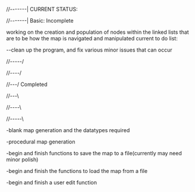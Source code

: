 //-------|  CURRENT STATUS:

//-------|  Basic:     Incomplete

working on the creation and population of nodes within the linked lists that are to be how the map is navigated and manipulated
current to do list:

--clean up the program, and fix various minor issues that can occur

//-----/

//----/

//---/  Completed

//---\

//----\

//-----\


-blank map generation and the datatypes required

-procedural map generation

-begin and finish functions to save the map to a file(currently may need minor polish)

-begin and finish the functions to load the map from a file

-begin and finish a user edit function
